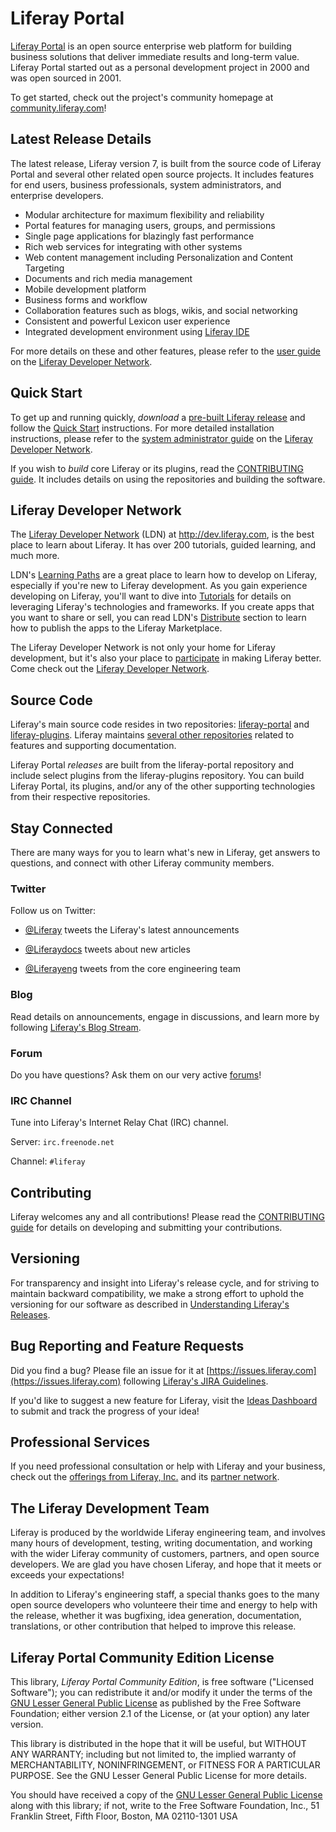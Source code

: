 # Liferay Portal

[Liferay
Portal](https://community.liferay.com/projects/portal) is an
open source enterprise web platform for building business solutions that deliver
immediate results and long-term value. Liferay Portal started out as a personal
development project in 2000 and was open sourced in 2001.

To get started, check out the project's community homepage at
[community.liferay.com](https://community.liferay.com)!

## Latest Release Details

The latest release, Liferay version 7, is built from the source code of Liferay
Portal and several other related open source projects. It includes features for
end users, business professionals, system administrators, and enterprise
developers.

*   Modular architecture for maximum flexibility and reliability
*   Portal features for managing users, groups, and permissions
*   Single page applications for blazingly fast performance
*   Rich web services for integrating with other systems
*   Web content management including Personalization and Content Targeting
*   Documents and rich media management
*   Mobile development platform
*   Business forms and workflow
*   Collaboration features such as blogs, wikis, and social networking
*   Consistent and powerful Lexicon user experience
*   Integrated development environment using [Liferay IDE](https://community.liferay.com/projects/ide)

For more details on these and other features, please refer to the [user
guide](https://dev.liferay.com/discover/portal) on the [Liferay Developer
Network](https://dev.liferay.com).

## Quick Start

To get up and running quickly, *download* a [pre-built Liferay
release](http://liferay.com/downloads) and follow the [Quick
Start](http://liferay.com/quick-start) instructions. For more detailed
installation instructions, please refer to the [system administrator
guide](https://dev.liferay.com/discover/deployment) on the [Liferay Developer
Network](https://dev.liferay.com).

If you wish to *build* core Liferay or its plugins, read the [CONTRIBUTING
guide](https://github.com/liferay/liferay-portal/blob/master/CONTRIBUTING.markdown).
It includes details on using the repositories and building the software.

## Liferay Developer Network

The [Liferay Developer Network](https://dev.liferay.com) \(LDN\) at
<http://dev.liferay.com>, is the best place to learn about Liferay. It has over
200 tutorials, guided learning, and much more.

LDN's [Learning Paths](https://dev.liferay.com/develop/learning-paths) are a
great place to learn how to develop on Liferay, especially if you're new to
Liferay development. As you gain experience developing on Liferay, you'll want
to dive into [Tutorials](https://dev.liferay.com/develop/tutorials) for details
on leveraging Liferay's technologies and frameworks. If you create apps that you
want to share or sell, you can read LDN's
[Distribute](https://dev.liferay.com/distribute) section to learn how to publish
the apps to the Liferay Marketplace.

The Liferay Developer Network is not only your home for Liferay development, but
it's also your place to [participate](https://dev.liferay.com/participate) in
making Liferay better. Come check out the [Liferay Developer
Network](https://dev.liferay.com).

## Source Code

Liferay's main source code resides in two repositories:
[liferay-portal](https://github.com/liferay/liferay-portal) and
[liferay-plugins](https://github.com/liferay/liferay-plugins). Liferay maintains
[several other repositories](https://github.com/liferay) related to features and
supporting documentation.

Liferay Portal *releases* are built from the liferay-portal repository and
include select plugins from the liferay-plugins repository. You can build
Liferay Portal, its plugins, and/or any of the other supporting technologies
from their respective repositories.

## Stay Connected

There are many ways for you to learn what's new in Liferay, get answers to
questions, and connect with other Liferay community members.

### Twitter

Follow us on Twitter:

-   [@Liferay](http://twitter.com/Liferay) tweets the Liferay's latest
    announcements

-   [@Liferaydocs](http://twitter.com/Liferaydocs) tweets about new articles

-   [@Liferayeng](http://twitter.com/Liferayeng) tweets from the core
    engineering team

### Blog

Read details on announcements, engage in discussions, and learn more by
following [Liferay's Blog Stream](http://www.liferay.com/community/blogs).

### Forum

Do you have questions? Ask them on our very active
[forums](http://www.liferay.com/community/forums)!

### IRC Channel

Tune into Liferay's Internet Relay Chat (IRC) channel.

Server: `irc.freenode.net`

Channel: `#liferay`

## Contributing

Liferay welcomes any and all contributions! Please read the [CONTRIBUTING
guide](https://github.com/liferay/liferay-portal/blob/master/CONTRIBUTING.markdown)
for details on developing and submitting your contributions.

## Versioning

For transparency and insight into Liferay's release cycle, and for striving to
maintain backward compatibility, we make a strong effort to uphold the
versioning for our software as described in [Understanding Liferay's
Releases](https://dev.liferay.com/discover/deployment/-/knowledge_base/7-0/liferay-installation-overview#understanding-liferays-releases).

## Bug Reporting and Feature Requests

Did you find a bug? Please file an issue for it at
[https://issues.liferay.com](https://issues.liferay.com) following [Liferay's
JIRA Guidelines](http://www.liferay.com/community/wiki/-/wiki/Main/JIRA).

If you'd like to suggest a new feature for Liferay, visit the [Ideas
Dashboard](https://dev.liferay.com/participate/ideas) to submit and track the
progress of your idea!

## Professional Services

If you need professional consultation or help with Liferay and your business,
check out the [offerings from Liferay, Inc.](http://www.liferay.com/services)
and its [partner network](http://www.liferay.com/partners/service-partners).

## The Liferay Development Team

Liferay is produced by the worldwide Liferay engineering team, and involves many
hours of development, testing, writing documentation, and working with the wider
Liferay community of customers, partners, and open source developers. We are
glad you have chosen Liferay, and hope that it meets or exceeds your
expectations!

In addition to Liferay's engineering staff, a special thanks goes to the many
open source developers who volunteere their time and energy to help with the
release, whether it was bugfixing, idea generation, documentation, translations,
or other contribution that helped to improve this release.

## Liferay Portal Community Edition License

This library, *Liferay Portal Community Edition*, is free software ("Licensed
Software"); you can redistribute it and/or modify it under the terms of the [GNU
Lesser General Public License](http://www.gnu.org/licenses/lgpl-2.1.html) as
published by the Free Software Foundation; either version 2.1 of the License, or
(at your option) any later version.

This library is distributed in the hope that it will be useful, but WITHOUT ANY
WARRANTY; including but not limited to, the implied warranty of MERCHANTABILITY,
NONINFRINGEMENT, or FITNESS FOR A PARTICULAR PURPOSE. See the GNU Lesser General
Public License for more details.

You should have received a copy of the [GNU Lesser General Public
License](http://www.gnu.org/licenses/lgpl-2.1.html) along with this library; if
not, write to the Free Software Foundation, Inc., 51 Franklin Street, Fifth
Floor, Boston, MA 02110-1301 USA
